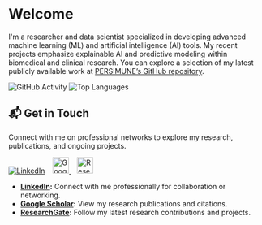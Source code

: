# Welcome

I'm a researcher and data scientist specialized in developing advanced machine learning (ML) and artificial intelligence (AI) tools. My recent projects emphasize explainable AI and predictive modeling within biomedical and clinical research. You can explore a selection of my latest publicly available work at [PERSIMUNE’s GitHub repository](https://github.com/PERSIMUNE).

<!-- GitHub Activity -->
<img src="https://github-readme-stats.vercel.app/api?username=ramtinz&show_icons=true" alt="GitHub Activity">

<!-- Top Languages -->
<img src="https://github-readme-stats.vercel.app/api/top-langs/?username=ramtinz&layout=compact" alt="Top Languages">


## 📬 Get in Touch

Connect with me on professional networks to explore my research, publications, and ongoing projects.

[![LinkedIn](https://content.linkedin.com/content/dam/me/business/en-us/amp/brand-site/v2/bg/LI-Bug.svg.original.svg)](https://www.linkedin.com/in/rzm/)
&nbsp;&nbsp;
<a href="https://scholar.google.com/citations?user=3-pFVNQAAAAJ&hl=en">
  <img src="https://scholar.google.com/favicon.ico" alt="Google Scholar Profile" width="32" height="32">
</a>
&nbsp;&nbsp;
<a href="https://www.researchgate.net/profile/Ramtin-Zargari-Marandi">
  <img src="https://upload.wikimedia.org/wikipedia/commons/5/5e/ResearchGate_icon_SVG.svg" alt="ResearchGate Profile" width="32" height="32">
</a>

- **[LinkedIn](https://www.linkedin.com/in/rzm/):** Connect with me professionally for collaboration or networking.
- **[Google Scholar](https://scholar.google.com/citations?user=3-pFVNQAAAAJ&hl=en):** View my research publications and citations.
- **[ResearchGate](https://www.researchgate.net/profile/Ramtin-Zargari-Marandi):** Follow my latest research contributions and projects.


